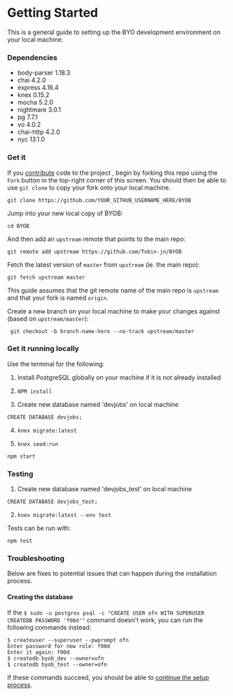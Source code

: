 # Getting Started

This is a general guide to setting up the BYO development environment on your local machine.

### Dependencies

   * body-parser 1.18.3
   * chai 4.2.0
   * express 4.16.4
   * knex 0.15.2
   * mocha 5.2.0
   * nightmare 3.0.1
   * pg 7.7.1
   * vo 4.0.2
   * chai-http 4.2.0
   * nyc 13.1.0 


### Get it

If you [contribute](https://github.com/Tobin-jn/BYOB/blob/master/CONTRIBUTING.md) code to the project , begin by forking this repo using the `Fork` button in the top-right corner of this screen. You should then be able to use `git clone` to copy your fork onto your local machine.

    git clone https://github.com/YOUR_GITHUB_USERNAME_HERE/BYOB

Jump into your new local copy of BYOB:

    cd BYOB

And then add an `upstream` remote that points to the main repo:

    git remote add upstream https://github.com/Tobin-jn/BYOB

Fetch the latest version of `master` from `upstream` (ie. the main repo):

    git fetch upstream master
    
This guide assumes that the git remote name of the main repo is `upstream` and that your fork is named `origin`.

Create a new branch on your local machine to make your changes against (based on `upstream/master`):

     git checkout -b branch-name-here --no-track upstream/master

### Get it running locally

 Use the terminal for the following:
1. Install PostgreSQL globally on your machine if it is not already installed

2. ```NPM install```

3. Create new database named 'devjobs' on local machine

```CREATE DATABASE devjobs;```

4. ```knex migrate:latest```

5. ```knex seed:run```

 ```
 npm start
 ```


 ### Testing
1. Create new database named 'devjobs_test' on local machine

```CREATE DATABASE devjobs_test;```

2. ```knex migrate:latest --env test```

Tests can be run with:

    npm test

### Troubleshooting

Below are fixes to potential issues that can happen during the installation process.

#### Creating the database

If the ```$ sudo -u postgres psql -c "CREATE USER ofn WITH SUPERUSER CREATEDB PASSWORD 'f00d'"``` command doesn't work, you can run the following commands instead:
```
$ createuser --superuser --pwprompt ofn
Enter password for new role: f00d
Enter it again: f00d
$ createdb byob_dev --owner=ofn
$ createdb byob_test --owner=ofn
```
If these commands succeed, you should be able to [continue the setup process](#get-it-running).

[Contribute]: https://github.com/Tobin-jn/BYOB/blob/master/CONTRIBUTING.md
